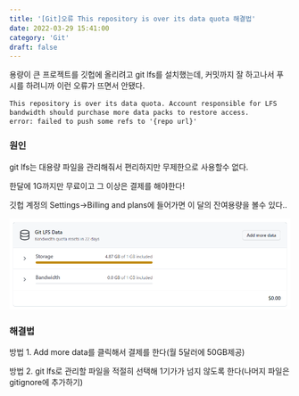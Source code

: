 ```yaml
---
title: '[Git]오류 This repository is over its data quota 해결법'
date: 2022-03-29 15:41:00
category: 'Git'
draft: false
---
```


용량이 큰 프로젝트를 깃헙에 올리려고 git lfs를 설치했는데, 커밋까지 잘 하고나서 푸시를 하려니까 이런 오류가 뜨면서 안됐다.

```
This repository is over its data quota. Account responsible for LFS bandwidth should purchase more data packs to restore access.
error: failed to push some refs to '{repo url}'
```



### 원인

git lfs는 대용량 파일을 관리해줘서 편리하지만 무제한으로 사용할수 없다.

한달에 1G까지만 무료이고 그 이상은 결제를 해야한다!

깃헙 계정의 Settings->Billing and plans에 들어가면 이 달의 잔여용량을 볼수 있다..

![](.\images\220329_01.PNG)



### 해결법

방법 1. Add more data를 클릭해서 결제를 한다(월 5달러에 50GB제공)

방법 2. git lfs로 관리할 파일을 적절히 선택해 1기가가 넘지 않도록 한다(나머지 파일은 gitignore에 추가하기)